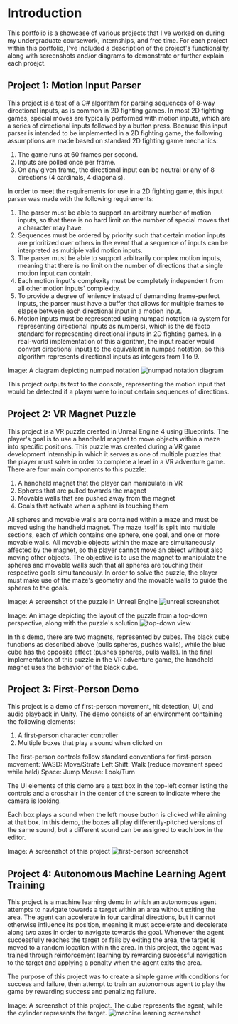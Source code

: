 # Introduction
This portfolio is a showcase of various projects that I've worked on during my undergraduate coursework, internships, and free time.  For each project within this portfolio, I've included a description of the project's functionality, along with screenshots and/or diagrams to demonstrate or further explain each proejct.

## Project 1: Motion Input Parser

This project is a test of a C# algorithm for parsing sequences of 8-way directional inputs, as is common in 2D fighting games.  In most 2D fighting games, special moves are typically performed with motion inputs, which are a series of directional inputs followed by a button press.  Because this input parser is intended to be implemented in a 2D fighting game, the following assumptions are made based on standard 2D fighting game mechanics:

1. The game runs at 60 frames per second.
2. Inputs are polled once per frame.
3. On any given frame, the directional input can be neutral or any of 8 directions (4 cardinals, 4 diagonals).

In order to meet the requirements for use in a 2D fighting game, this input parser was made with the following requirements:

1. The parser must be able to support an arbitrary number of motion inputs, so that there is no hard limit on the number of special moves that a character may have.
2. Sequences must be ordered by priority such that certain motion inputs are prioritized over others in the event that a sequence of inputs can be interpreted as multiple valid motion inputs.
3. The parser must be able to support arbitrarily complex motion inputs, meaning that there is no limit on the number of directions that a single motion input can contain.
4. Each motion input's complexity must be completely independent from all other motion inputs' complexity.
5. To provide a degree of leniency instead of demanding frame-perfect inputs, the parser must have a buffer that allows for multiple frames to elapse between each directional input in a motion input.
6. Motion inputs must be represented using numpad notation (a system for representing directional inputs as numbers), which is the de facto standard for representing directional inputs in 2D fighting games.  In a real-world implementation of this algorithm, the input reader would convert directional inputs to the equivalent in numpad notation, so this algorithm represents directional inputs as integers from 1 to 9.

Image: A diagram depicting numpad notation
![numpad notation diagram](./media/numpad_explanation.png)

This project outputs text to the console, representing the motion input that would be detected if a player were to input certain sequences of directions.

## Project 2: VR Magnet Puzzle

This project is a VR puzzle created in Unreal Engine 4 using Blueprints.  The player's goal is to use a handheld magnet to move objects within a maze into specific positions.  This puzzle was created during a VR game development internship in which it serves as one of multiple puzzles that the player must solve in order to complete a level in a VR adventure game. There are four main components to this puzzle:

1. A handheld magnet that the player can manipulate in VR
2. Spheres that are pulled towards the magnet
3. Movable walls that are pushed away from the magnet
4. Goals that activate when a sphere is touching them

All spheres and movable walls are contained within a maze and must be moved using the handheld magnet.  The maze itself is split into multiple sections, each of which contains one sphere, one goal, and one or more movable walls.  All movable objects within the maze are simultaneously affected by the magnet, so the player cannot move an object without also moving other objects.  The objective is to use the magnet to manipulate the spheres and movable walls such that all spheres are touching their respective goals simultaneously.  In order to solve the puzzle, the player must make use of the maze's geometry and the movable walls to guide the spheres to the goals.

Image: A screenshot of the puzzle in Unreal Engine
![unreal screenshot](./media/magnetpuzzle_screenshot.png)

Image: An image depicting the layout of the puzzle from a top-down perspective, along with the puzzle's solution
![top-down view](./media/magnetmaze_topdown.png)

In this demo, there are two magnets, represented by cubes.  The black cube functions as described above (pulls spheres, pushes walls), while the blue cube has the opposite effect (pushes spheres, pulls walls).  In the final implementation of this puzzle in the VR adventure game, the handheld magnet uses the behavior of the black cube.

## Project 3: First-Person Demo

This project is a demo of first-person movement, hit detection, UI, and audio playback in Unity.  The demo consists of an environment containing the following elements:

1. A first-person character controller
2. Multiple boxes that play a sound when clicked on

The first-person controls follow standard conventions for first-person movement:
WASD: Move/Strafe
Left Shift: Walk (reduce movement speed while held)
Space: Jump
Mouse: Look/Turn

The UI elements of this demo are a text box in the top-left corner listing the controls and a crosshair in the center of the screen to indicate where the camera is looking.

Each box plays a sound when the left mouse button is clicked while aiming at that box.  In this demo, the boxes all play differently-pitched versions of the same sound, but a different sound can be assigned to each box in the editor.

Image: A screenshot of this project
![first-person screenshot](./media/firstperson_screenshot.png)


## Project 4: Autonomous Machine Learning Agent Training

This project is a machine learning demo in which an autonomous agent attempts to navigate towards a target within an area without exiting the area.  The agent can accelerate in four cardinal directions, but it cannot otherwise influence its position, meaning it must accelerate and decelerate along two axes in order to navigate towards the goal.  Whenever the agent successfully reaches the target or fails by exiting the area, the target is moved to a random location within the area.  In this project, the agent was trained through reinforcement learning by rewarding successful navigation to the target and applying a penalty when the agent exits the area.

The purpose of this project was to create a simple game with conditions for success and failure, then attempt to train an autonomous agent to play the game by rewarding success and penalizing failure.

Image: A screenshot of this project.  The cube represents the agent, while the cylinder represents the target.
![machine learning screenshot](./media/ml_agent_screenshot.png)

